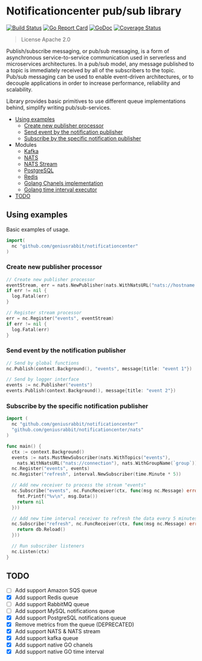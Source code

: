 # Notificationcenter pub/sub library

[![Build Status](https://github.com/geniusrabbit/notificationcenter/workflows/run%20tests/badge.svg)](https://github.com/geniusrabbit/notificationcenter/actions?workflow=run%20tests)
[![Go Report Card](https://goreportcard.com/badge/github.com/geniusrabbit/notificationcenter)](https://goreportcard.com/report/github.com/geniusrabbit/notificationcenter)
[![GoDoc](https://godoc.org/github.com/geniusrabbit/notificationcenter?status.svg)](https://godoc.org/github.com/geniusrabbit/notificationcenter)
[![Coverage Status](https://coveralls.io/repos/github/geniusrabbit/notificationcenter/badge.svg)](https://coveralls.io/github/geniusrabbit/notificationcenter)

> License Apache 2.0

Publish/subscribe messaging, or pub/sub messaging, is a form of asynchronous
service-to-service communication used in serverless and microservices architectures.
In a pub/sub model, any message published to a topic is immediately received by all
of the subscribers to the topic. Pub/sub messaging can be used to enable event-driven
architectures, or to decouple applications in order to increase performance,
reliability and scalability.

Library provides basic primitives to use different queue implementations behind,
simplify writing pub/sub-services.

- [Using examples](#Using-examples)
  - [Create new publisher processor](#create-new-publisher-processor)
  - [Send event by the notification publisher](#send-event-by-the-notification-publisher)
  - [Subscribe by the specific notification publisher](#subscribe-by-the-specific-notification-publisher)
- Modules
  - [Kafka](kafka)
  - [NATS](nats)
  - [NATS Stream](natstream)
  - [PostgreSQL](pg)
  - [Redis](redis)
  - [Golang Chanels implementation](gochan)
  - [Golang time interval executor](interval)
- [TODO](#todo)

## Using examples

Basic examples of usage.

```go
import(
  nc "github.com/geniusrabbit/notificationcenter"
)
```

### Create new publisher processor

```go
// Create new publisher processor
eventStream, err = nats.NewPublisher(nats.WithNatsURL("nats://hostname:4222/group?topics=event"))
if err != nil {
  log.Fatal(err)
}

// Register stream processor
err = nc.Register("events", eventStream)
if err != nil {
  log.Fatal(err)
}
```

### Send event by the notification publisher

```go
// Send by global functions
nc.Publish(context.Background(), "events", message{title: "event 1"})

// Send by logger interface
events := nc.Publisher("events")
events.Publish(context.Background(), message{title: "event 2"})
```

### Subscribe by the specific notification publisher

```go
import (
  nc "github.com/geniusrabbit/notificationcenter"
  "github.com/geniusrabbit/notificationcenter/nats"
)

func main() {
  ctx := context.Background()
  events := nats.MustNewSubscriber(nats.WithTopics("events"),
    nats.WithNatsURL("nats://connection"), nats.WithGroupName(`group`))
  nc.Register("events", events)
  nc.Register("refresh", interval.NewSubscriber(time.Minute * 5))

  // Add new receiver to process the stream "events"
  nc.Subscribe("events", nc.FuncReceiver(ctx, func(msg nc.Message) error {
    fmt.Printf("%v\n", msg.Data())
    return nil
  }))

  // Add new time interval receiver to refresh the data every 5 minutes
  nc.Subscribe("refresh", nc.FuncReceiver(ctx, func(msg nc.Message) error {
    return db.Reload()
  }))

  // Run subscriber listeners
  nc.Listen(ctx)
}
```

## TODO

* [ ] Add support Amazon SQS queue
* [X] Add support Redis queue
* [ ] Add support RabbitMQ queue
* [ ] Add support MySQL notifications queue
* [X] Add support PostgreSQL notifications queue
* [X] Remove metrics from the queue (DEPRECATED)
* [X] Add support NATS & NATS stream
* [X] Add support kafka queue
* [X] Add support native GO chanels
* [X] Add support native GO time interval

